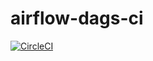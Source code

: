 # airflow-dags-ci

[![CircleCI](https://circleci.com/gh/sarojdongol/airflow-dags-ci/tree/main.svg?style=svg)](https://circleci.com/gh/sarojdongol/airflow-dags-ci/tree/main)

